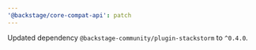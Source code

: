 ```yaml
---
'@backstage/core-compat-api': patch
---
```


Updated dependency `@backstage-community/plugin-stackstorm` to `^0.4.0`.
